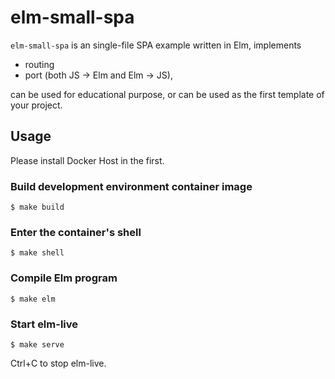 # elm-small-spa
`elm-small-spa` is an single-file SPA example written in Elm, implements

* routing
* port (both JS -> Elm and Elm -> JS),

can be used for educational purpose, or can be used as the first template of your project.

## Usage
Please install Docker Host in the first.

### Build development environment container image

```
$ make build
```

### Enter the container's shell

```
$ make shell
```

### Compile Elm program

```
$ make elm
```

### Start elm-live

```
$ make serve
```

Ctrl+C to stop elm-live.
